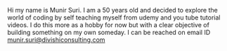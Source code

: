 Hi my name is Munir Suri. I am a 50 years old and decided to explore the world of coding by self teaching myself from udemy and you tube tutorial videos. I do this more as a hobby for now but with a clear objective of building something on my own someday. I can be reached on email ID munir.suri@divishiconsulting.com
